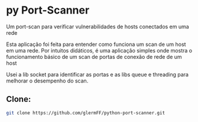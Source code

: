 # py Port-Scanner
Um port-scan para verificar vulnerabilidades de hosts conectados em uma rede

<p>Esta aplicação foi feita para entender como funciona um scan de um host em uma rede. Por intuitos didáticos, é uma aplicação simples
onde mostra o funcionamento básico de um scan de portas de conexão de rede de um host</p>

<p>Usei a lib socket para identificar as portas e as libs queue e threading para melhorar o desempenho do scan.</p>

## Clone:

```bash
git clone https://github.com/glermFF/python-port-scanner.git
```

